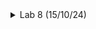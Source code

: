 <details>
<summary>Lab 8 (15/10/24)</summary>
<br>
  
# Task : RTL design using Verilog with SKY130 Technology
<details>
<summary>Day-1</summary>
<br>
  
**IVerilog based Simulation flow:**

![image](https://github.com/user-attachments/assets/0e2f8052-f0f8-4cfa-bab0-fc83a490afb9)
Simulator continuously checks for changes in the input. If there is any change in input, the output is evaluated else the simulator will never evaluate the output.


 
# LAB-1:
**Aim: Cloning the required files from github repository:**

**Commands:**
```
sudo -i
sudo apt-get install git
ls
cd /home
mkdir VLSI
cd VLSI
git clone https://github.com/kunalg123/sky130RTLDesignAndSynthesisWorkshop.git
cd sky130RTLDesignAndSynthesisWorkshop/verilog_files
ls
```

**Screenshot of the terminal window:**

![Screenshot from 2024-10-20 15-15-25](https://github.com/user-attachments/assets/a7d6d8b4-291f-4164-8cac-cdd2b4272dc4)


# LAB-2:
**Aim: Introduction to IVerilog gtkwave:**

In this lab we will implement a 2:1 multiplexer.

The .v files of 2:1 multiplexer and its testbench is already present in the 'verilog_file' folder.

We just need to put few commands as stated below in order to see the waveforms.

```c
iverilog good_mux.v tb_good_mux.v
ls
./a.out
gtkwave tb_good_mux.vcd
```
Below is the Snapshot of the above commands:
![Screenshot from 2024-10-20 15-57-13](https://github.com/user-attachments/assets/9e159fa5-2cd5-4f09-b42c-bbab4786d23c)

TO view the Testbench and Verilog file, Use this Command:
```c
apt install vim-gtk3
gvim tb_good_mux.v -o good_mux.v

```
![Screenshot from 2024-10-20 16-00-00](https://github.com/user-attachments/assets/a60b483f-0864-42d7-82e1-8d47de5b0b69)

# LAB 3: AIM : Synthesis of 2:1 Multiplexer using Yosys and Logic Synthesis.

Yosys

Synthesizer is a tool for converting the RTL to Netlist and here we are using the Yosys as the Synthesizer.

A synthesizer plays a key role in digital design by transforming RTL (Register Transfer Level) code into a gate-level netlist. This netlist provides a detailed description of the circuit, outlining the logical gates and their interconnections, and serves as the foundation for later stages like place and route. In this design flow, the synthesizer being used is Yosys, an open-source tool for Verilog HDL synthesis. Yosys applies several optimization techniques to generate an efficient gate-level implementation from the RTL code.

Block Diagram of Yosys setup :

![Screenshot from 2024-10-20 16-28-40](https://github.com/user-attachments/assets/bb3a11a3-6258-4717-8bc4-b97cbd975376)

Block Diagram of synthesis Verification:

The primary inputs and outputs remain identical in both the RTL design and the synthesized netlist. As a result, the same test bench can be applied to both.

![Screenshot from 2024-10-20 16-29-08](https://github.com/user-attachments/assets/42ed2db4-13cf-474a-9139-adba871ff48f)

## Logic Systhesis

RTL Design: The design is described using a behavioral representation in Hardware Description Language (HDL) based on the required specifications.

Synthesis: The RTL (Register Transfer Level) code is translated into a gate-level representation. This process converts the design into gates and interconnections, resulting in a file known as the netlist.

Command steps for Yosys

This will invoke/start the yosys

```
 yosys
       
```
Load the sky130 standard library.
```
read_liberty -lib ../lib/sky130_fd_sc_hd__tt_025C_1v80.lib      
```
Read the design files
```
read_verilog good_mux.v        
```

![Screenshot from 2024-10-20 16-35-19](https://github.com/user-attachments/assets/827c7f0b-59a0-4db8-8a51-8ae48b225adb)


Synthesize the top level module

```

synth -top good_mux     

```
![Screenshot from 2024-10-20 16-39-43](https://github.com/user-attachments/assets/d742ce1d-08dc-4831-943c-29c584e16820)

Map to the standard library

```

abc -liberty ../lib/sky130_fd_sc_hd__tt_025C_1v80.lib
```
![Screenshot from 2024-10-20 16-41-52](https://github.com/user-attachments/assets/b5e17c7b-f1a3-492e-a9b4-4a065d5721c0)


In order to see graphical version of the logic it has realized just type :

```

show
```
## To save the netlist, use the write_verilog command. This will generate the netlist file in the current directory:
```c
write_verilog -noattr good_mux_netlist.v
!gvim good_mux_netlist.v

```
![asic](https://github.com/user-attachments/assets/95d68184-b83f-44a4-8332-b1040fdc4773)

</details>


<details>
<summary>Day-2</summary>
<br>

## LAB 4 - AIM : Introduction and Walkthrough to ' dot lib '.

'.lib' is like a collection of standard cells. It contains slow cells, fast cells and many more things. In order to view the '.lib' files, Enter the following command :
```c
sudo -i
cd /home/chandra-shekhar-jha/VLSI/sky130RTLDesignAndSynthesisWorkshop/lib
gvim sky130_fd_sc_hd__tt_025C_1v80.lib

```

Press Shift + : syn off

Standard Cell Library Information

Technology Specifications



Process: 130nm CMOS technology
Delay model: Table lookup


Units and Naming Conventions



*->Time: 1 ns
*->Voltage: 1 V
*->Leakage Power: 1 nW
*->Current: 1 mA
*->Pulling Resistance: 1 kΩ
*->Capacitive Load: 1.0 pF
*->Bus naming style: "%s[%d]"


Cell Characteristics


For each cell in the library, the following information is typically provided:

*->Leakage power
*->Power consumption
*->Area
*->Input capacitance
*->Delay for different input combinations

